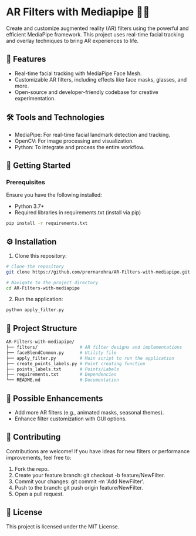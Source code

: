 # AR Filters with Mediapipe :dog::cat:

Create and customize augmented reality (AR) filters using the powerful and efficient MediaPipe framework. This project uses real-time facial tracking and overlay techniques to bring AR experiences to life.

## 🌟 Features

- Real-time facial tracking with MediaPipe Face Mesh.
- Customizable AR filters, including effects like face masks, glasses, and more.
- Open-source and developer-friendly codebase for creative experimentation.

## 🛠️ Tools and Technologies

- MediaPipe: For real-time facial landmark detection and tracking.
- OpenCV: For image processing and visualization.
- Python: To integrate and process the entire workflow.

## 🚀 Getting Started

### Prerequisites

Ensure you have the following installed:

- Python 3.7+
- Required libraries in requirements.txt (install via pip)

```bash
pip install -r requirements.txt
```

## ⚙️ Installation

1. Clone this repository:

```bash
# Clone the repository
git clone https://github.com/prernarohra/AR-Filters-with-mediapipe.git

# Navigate to the project directory
cd AR-Filters-with-mediapipe
```
2. Run the application:

```bash
python apply_filter.py
```

## 📂 Project Structure

```bash
AR-Filters-with-mediapipe/  
├── filters/                # AR filter designs and implementations  
├── faceBlendCommon.py      # Utility file
├── apply_filter.py         # Main script to run the application 
├── create_points_labels.py # Point creating function
├── points_labels.txt       # Points/Labels
├── requirements.txt        # Dependencies  
└── README.md               # Documentation  
```

## 🚧 Possible Enhancements

- Add more AR filters (e.g., animated masks, seasonal themes).
- Enhance filter customization with GUI options.

## 🤝 Contributing

Contributions are welcome! If you have ideas for new filters or performance improvements, feel free to:

1. Fork the repo.
2. Create your feature branch: git checkout -b feature/NewFilter.
3. Commit your changes: git commit -m 'Add NewFilter'.
4. Push to the branch: git push origin feature/NewFilter.
5. Open a pull request.

## 📜 License

This project is licensed under the MIT License.

